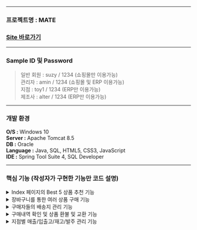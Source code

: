 ----------------------
### 프로젝트명 : MATE
### [Site 바로가기](park.jh92.kro.kr/mate)
----------------------

### Sample ID 및 Password
> 일반 회원 : suzy / 1234 (쇼핑몰만 이용가능) <br>
> 관리자 : amin / 1234 (쇼핑몰 및 ERP 이용가능) <br>
> 지점 : toy1 / 1234 (ERP만 이용가능) <br>
> 제조사 : alter / 1234 (ERP만 이용가능) <br>

--- 

### 개발 환경
**O/S :** Windows 10 <br>
**Server :** Apache Tomcat 8.5 <br>
**DB :** Oracle <br>
**Language :** Java, SQL, HTML5, CSS3, JavaScript <br>
**IDE :** Spring Tool Suite 4, SQL Developer <br>

---

### 핵심 기능 (작성자가 구현한 기능만 코드 설명)
<details><summary>Index 페이지의 Best 5 상품 추천 기능</summary><div markdown="1">

> 온라인 쇼핑몰의 index 페이지에 구매가 많은 상위 5개의 상품의 사진들이 5초에 한번씩 변경되며 나타난다.

```html
	<div class="content-div">
		<div class="blur-div first-div best-div"></div>
		<div class="main-div best-div"></div>
		<div class="blur-div second-div best-div"></div>
		<div class="blur-div third-div best-div"></div>
	</div>

```
```javascript

	/* ajax를 통해 구매량이 가장 많은 상위 5개의 상품 이미지를 가져온다. */
	$(function(){
		$.ajax({
			url: "${pageContext.request.contextPath}/product/getBest.do",
			method: "get",
			dataType: "json",
			success:function(data){
				$(data).each(function(i, map){
					console.log(map);
					var html = "<div class='img-div img-none' id='bestImg-" + i + "'>";
					html += '<img class="bestImgs" data-id="'+map.productNo+'" src="${pageContext.request.contextPath}/resources/upload/mainimages/' + map.renamedFilename + '" alt="" />';
					html += "</div>";
					console.log(html);
					$(".content-div").after(html);
				});
				startPlayM(data.length);
				startPlay1(data.length);
				startPlay2(data.length);
				startPlay3(data.length);
			},
			error: function(xhr, status, err){
				console.log(xhr, status, err);
			}
		});
	});

	/* 각 div 마다 다른 상품을 보여주고, 5초마다 사진이 변경된다. */
	var startPlayM = function(i){
		var cnt = 1;
		$(".main-div").html($("#bestImg-"+ (cnt-1)).html());
		playM = setInterval(function() {
			$(".main-div").html($("#bestImg-"+cnt).html());
			if(cnt < i-1)cnt++;
			else cnt = 0;
		}, 5000);
	}
	var startPlay1 = function(i){
		var cnt = 0;
		$(".first-div").html($("#bestImg-"+ (i-1)).html());
		play1 = setInterval(function() {
			$(".first-div").html($("#bestImg-"+cnt).html());
			if(cnt < i-1)cnt++;
			else cnt = 0;
		}, 5000);
	}
	var startPlay2 = function(i){
		var cnt = 2;
		$(".second-div").html($("#bestImg-"+ (cnt-1)).html());
		play2 = setInterval(function() {
			$(".second-div").html($("#bestImg-"+cnt).html());
			if(cnt < i-1)cnt++;
			else cnt = 0;
		}, 5000);
	}
	var startPlay3 = function(i){
		var cnt = 3;
		$(".third-div").html($("#bestImg-"+ (cnt-1)).html());
		play3 = setInterval(function() {
			$(".third-div").html($("#bestImg-"+cnt).html());
			if(cnt < i-1)cnt++;
			else cnt = 0;
		}, 5000);
	}
	var stopPlay = function() {
		clearInterval(playM);
		clearInterval(play1);
		clearInterval(play2);
		clearInterval(play3);
	};

	/* div에 표시된 사진에 마우스를 hover시 사진이 변경이 멈추고, hover 종료시 다시 사진이 변경되게 된다. */
	$(function(){
		$(".best-div").hover(function(){
			console.log("stop");
			stopPlay();
		},function(){
			console.log("start");
			startPlayM(15);
			startPlay1(15);
			startPlay2(15);
			startPlay3(15);
		});

		$(".best-div").click(function(){
			var productNo = $(this).find("img").data("id");
			//console.log(productNo);
			location.href = '${pageContext.request.contextPath}/product/productDetail.do?productNo='+productNo;
		});
	});

```

</div>
</details>

<details><summary>장바구니를 통한 여러 상품 구매 기능</summary><div markdown="1">
	
> 상품 상세 페이지를 통해 상품을 장바구니에 담은 후, <br>
> 장바구니에서 구매 할 상품의 체크박스를 선택하고 구매하기 버튼 클릭 시,<br>
> 선택된 상품을 JSON과 ajax를 통해 한번에 구매가능하다.	

```javascript

	/* 선택된 상품 번호와 상품 수량을 배열로 만든다. */
	var param=[];
	$productNos.each(function(i, productNo){
		var dataId = $(productNo).data("id");
		var amount = null;
		$productAmounts.each(function(i, ProductAmount){
			if(dataId == $(ProductAmount).data("id")) amount = $(ProductAmount).val();
		});
		var data = {
			addressName : $("#hidden-addr").val(),
			productNo : $(productNo).val(),
			amount : amount,
			memberId : '${loginMember.memberId}'
		};
		param.push(data);
	});
	
	/* 생성된 상품 배열을 JSON문자열로 변환하여 ajax를 통해 서버로 전송 */
	var jsonParam = JSON.stringify(param);
	
	$.ajax({
		url : "${pageContext.request.contextPath}/product/purchaseProducts.do",
		type : "POST",
		data : {jsonParam : jsonParam},
		dataType : "json",
		success : function(data){
			if(data.result > 0){
				//카카오페이
				openKakao(data.purchaseNo);
				location.href = '${pageContext.request.contextPath}/member/myPage.do';
			}
			else{
				alert("상품구매에 오류가 발생하였습니다. 다시 진행해주세요.");
				history.go(0);
			}
		},
		error : function(xhr, status, err){
			console.log(xhr, status, err);
		}
	});

```
	
```java

	@ResponseBody
	@PostMapping("/purchaseProducts.do")
	public Map<String, Object> purchaseProducts(@RequestParam("jsonParam") String jsonParam) {
		
		//받아온 JSON문자열을 JSON배열로 변환
		JSONArray array = JSONArray.fromObject(jsonParam);
		
		List<Map<String, Object>> params = new ArrayList<>();
		
		//JSON배열을 map객체로 
		for(int i = 0; i < array.size(); i++) {
			JSONObject jObj = (JSONObject)array.get(i);
			Map<String, Object> map = new HashMap<>();
			map.put("addressName", jObj.get("addressName"));
			map.put("productNo", jObj.get("productNo"));
			map.put("amount", jObj.get("amount"));
			map.put("memberId", jObj.get("memberId"));
			
			params.add(map);
		}
		
		log.debug("params@controller = {}", params);
		
		int result = productService.purchaseProducts(params);
		
		Map<String, Object> map = new HashMap<>();
		map.put("result", result);
		map.put("purchaseNo", params.get(0).get("purchaseNo"));
		
		return map;
	}

```

</div>
</details>

<details><summary>구매자들의 배송지 관리 기능</summary><div markdown="1">

> 장바구니에서 상품 구매시 배송지를 선택할 때,<br>
> 배송지 선택하기 버튼을 클릭하여 모달창을 통해 배송지를 선택할 수 있다.<br>
> 기존에 배송지가 없을 시, 나타난 배송지 선택창에서 배송지 생성하기 버튼을 클릭하여<br>
> 새로 나타난 배송지 생성하기 모달창을 통해 배송지 생성 후 다시 배송지 선택을 할 수 있다.

```html
<!-- 배송지 선택하기 버튼 클릭시 나타나는 모달창 -->
<div class="modal" id="address-modal">
	<div class="modal-section">
		<div class="modal-head">
			<a href="javascript:closeAddressModal();" class="modal-close">X</a>
			<p class="modal-title">배송지를 선택 해주세요.</p>
		</div>
		<div class="modal-body">
			<table id="address-tbl">
				
			</table>
			<input type="button" value="배송지 생성하기" onclick="openAddressEnrollModal();"/>
		</div>
		<div class="modal-footer">
			<input class="modal-cancel modal-btn" type="button" value="취소" onclick="closeAddressModal();"/>
			<input class="modal-submit modal-btn" type="submit" value="선택" onclick="selectAddress();"/>
		</div>

	</div>
</div>

<!-- 새로운 배송지 생성시 나타나는 모달창 -->
<div class="modal" id="addressEnroll-modal">
	<div class="modal-section">
		<div class="modal-head">
			<a href="javascript:closeAddressEnrollModal();" class="modal-close">X</a>
			<p class="modal-title">새로운 배송지 정보를 입력해주세요.</p>
		</div>
		<div class="modal-body">
		
		<div id="container-addr">
			<div class="form-row">
			    <div class="form-group col-md-6">
			      <label for="inputEmail4">배송지 명</label>
			      <input type="text" class="form-control addressEnrollInput" id="addressName" name="addressName" required>
			      <span class="guide ok">이 배송지명은 사용가능합니다.</span>
				  <span class="guide error">이 배송지명은 사용할 수 없습니다.</span>
				  <input type="hidden" id="nameValid" value="0" />
			    </div>
			    <div class="form-group col-md-6">
			      <label for="inputPassword4">회원 ID</label>
			      <input type="text" class="form-control addressEnrollInput" id="memberId" value="${ loginMember.memberId }" readonly>
			    </div>
		    </div>
			<div class="form-row">
			    <div class="form-group col-md-6">
			      <label for="inputEmail4">수취인 성명</label>
			      <input type="text" class="form-control addressEnrollInput" id="receiverName" required >
			    </div>
			    <div class="form-group col-md-6">
			      <label for="inputPassword4">수취인 연락처</label>
			      <input type="text" class="form-control addressEnrollInput" id="receiverPhone" oninput="this.value = this.value.replace(/[^0-9.]/g, '').replace(/(\..*)\./g, '$1');" required >
			    </div>
		    </div>
		    
		    <div class="form-group">
				<button type="button" class="btn btn-default" onclick="execPostCode();"><i class="fa fa-search"></i> 우편번호 찾기</button> 	
		    	<input class="form-control addressEnrollInput" style="width: 40%; display: inline;" 
		    	 	   name="addr1" 
		    	 	   id="addr1" type="text" readonly required>
			</div>
			<div class="form-group">
			    <label for="addr2">도로명 주소</label>
				<input class="form-control addressEnrollInput" style="top: 5px;" 
					   name="addr2" id="addr2" type="text" readonly required/>
		    </div>
			<div class="form-group">
			    <label for="addr3">상세 주소</label>
				<input class="form-control addressEnrollInput" 
					   placeholder="상세주소를 입력해주세요." 
					   name="addr3" id="addr3" type="text" required/>
		    </div>
		</div>
	
		</div>
		<div class="modal-footer">
			<input class="modal-cancel modal-btn" type="button" value="취소" onclick="closeAddressEnrollModal();"/>
			<input class="modal-submit modal-btn" type="submit" value="등록" onclick="addressEnroll();"/>
		</div>

	</div>
</div>
```

```javascript
//주소 선택 모달 실행시
function openAddressModal(){	
	var memberId = "${loginMember.memberId}";
	var html = "<tr><th>#</th><th>배송지명</th><th>수취인명</th><th>수취인 전화번호</th><th>우편번호</th><th>배송지 주소</th><th>배송지 상세주소</th><th>배송지 생성일</th><th>삭제</th></tr>";
	$.ajax({
		url : "${ pageContext.request.contextPath}/member/selectMemberAddress.do",
		data : {
			memberId : memberId
		},
		method : "GET",
		dataType : "json",
		success : function(data){
			console.log(data);
			
			if(data.length != 0){
				$(data).each(function(i, addr){
					var stillUtc = moment.utc(addr.regDate).toDate();
					html += "<tr>"
						  + "<td><input type='radio' name='address-radio'/>"
						  + "<td class='addrName'>" + addr.addressName + "</td>"
						  + "<td class='receiverName'>" + addr.receiverName + "</td>"
						  + "<td class='receiverPhone'>" + addr.receiverPhone + "</td>"
						  + "<td>" + addr.addr1 + "</td>"
						  + "<td class='addr2'>" + addr.addr2 + "</td>"
						  + "<td class='addr3'>" + addr.addr3 + "</td>"
						  + "<td>" + moment(stillUtc).local().format('YYYY-MM-DD') + "</td>"
						  + "<td><input class='delete-btn' type='button' value='X' onclick='deleteAddress(\"" + addr.addressName + "\");' /></td>"
						  + "</tr>";
				});
			}
			else{
				html += "<tr>"


					  + "<td colspan='9'>등록된 배송지가 없습니다. 새로운 배송지를 등록해주세요.</td>"


					  + "</tr>";
				
			}
			
			$("#address-tbl").append(html);
		},
		error : function(xhr, status, err){
			console.log(xhr,status,err);
		}
	});
	
	$("#address-modal").fadeIn(250);
}

//주소 선택 모달 종료시
function closeAddressModal(){
	$("#address-modal").fadeOut(250);
	$("#address-tbl").html("");
}

//주소 생성 모달 실행시
function openAddressEnrollModal(){
	closeAddressModal();
	$("#addressEnroll-modal").fadeIn(250);
}

//주소 생성 모달 종료시
function closeAddressEnrollModal(){
	$("#addressEnroll-modal").fadeOut(250);
	openAddressModal();
	$("#addressName").val("");
	$("#receiverName").val("");
	$("#receiverPhone").val("");
	$("#addr1").val("");
	$("#addr2").val("");
	$("#addr3").val("");
	$("#nameValid").val(0);
	$(".guide").hide();
}

//주소 생성시 주소명 검사
$("#addressName").keyup(function(){
	var $this = $(this);

	if($this.val().length < 1){
		$(".guide").hide();
		$("#nameValid").val(0);
		return;
	}
	
	$.ajax({
		url : "${ pageContext.request.contextPath }/member/checkAddressName.do",
		data : {
			memberId : "${loginMember.memberId}",
			addressName : $this.val()
		},
		method : "GET",
		dataType : "json",
		success : function(data){
			console.log(data);
			var $ok = $(".guide.ok");
			var $error = $(".guide.error");
			var $nameValid = $("#nameValid");
	
			if(data.isAvailable){
				$ok.show();
				$error.hide();
				$nameValid.val(1);
			}
			else{
				$ok.hide();
				$error.show();
				$nameValid.val(0);
			}
			
		},
		error : function(xhr, status, err){
			console.log("처리실패!");
			console.log(xhr);
			console.log(status);
			console.log(err);
		}
	});

});

//ajax를 통한 주소 생성
function addressEnroll(){
	var flag = 0;
	$(".addressEnrollInput").each(function(i, input){
		if($(input).val() == null || $(input).val() == "") {
			alert("모든 항목을 입력해주세요.");
			flag++;
		}
	});
	if(flag > 0) return false;
	if(/^[0-9]{11,11}$/.test($("#receiverPhone").val()) == false){
		alert("전화번호는 숫자 11자를 입력해야합니다.");
		return false;
	}
	if($("#nameValid").val() == 0) flag++;
	
	if(flag > 0) return;

	var data = {
		memberId : $("#memberId").val(),
		addressName : $("#addressName").val(),
		receiverName : $("#receiverName").val(),
		receiverPhone : $("#receiverPhone").val(),
		addr1 : $("#addr1").val(),
		addr2 : $("#addr2").val(),
		addr3 : $("#addr3").val(),
	};
	$.ajax({
		url : "${ pageContext.request.contextPath}/member/addressEnroll.do",
		data : data,
		method : "POST",
		dataType : "json",
		success : function(data){
			if(data){
				alert("배송지 등록이 완료되었습니다.");
				closeAddressEnrollModal();
			}
			else{
				alert("배송지 등록이 실패하였습니다. 다시 등록해주세요.");
			}
		},
		error : function(xhr, status, err){
			console.log(xhr, status, err);
		}
	});
}

//ajax를 통한 주소 삭제
function deleteAddress(addressName){
	$.ajax({
		url: '${pageContext.request.contextPath}/member/deleteAddress.do',
		method: 'POST',
		data: {
			memberId: '${loginMember.memberId}',
			addressName: addressName
		},
		dataType: 'json',
		success: function(data){
			alert(data.msg);
			closeAddressModal();
			openAddressModal();
		},
		error: function(xhr, status, err){
			console.log(xhr, status, err);
		}
	});
}
```

</div>
</details>

<details><summary>구매내역 확인 및 상품 환불 및 교환 기능</summary><div markdown="1">
> 모달창을 통하여 상품의 환불/교환 신청을 할 수 있다.
</div>
</details>

<details><summary>지점별 매출/입출고/재고/발주 관리 기능</summary><div markdown="1">
> 매출 : chart.js 사용하여 월별/일별 매출 현황을 그래프를 통해 확인할 수 있다.<br>
> 입출고, 재고, 발주 : 입출고, 재고, 발주 로그를 테이블을 통해 확인할 수 있다.<br>
> sql트리거를 이용하여, 상품의 주문/결제/반품/입고/발주 등이 버튼 한두번의 클릭으로 가능하다.
```sql
-- 주문 로그에 결제 컬럼 update시 입출고 로그에 출고로 insert 되고 cart에 삭제하는 트리거
create or replace trigger trg_purchase_log
    before
    update on purchase_log
    for each row
declare    
    v_member_id member.member_id%type;
begin
    if :new.purchased = 1 then
        insert into
            io_log
        values(
            seq_io_no.nextval,
            'O',
            :new.amount,
            default,
            :new.product_no,
            'admin',
            '온라인 - 구매'
        );
        
        select
            member_id
        into
            v_member_id
        from
            purchase
        where
            purchase_no = :new.purchase_no;
        
        delete from
            cart
        where 
            member_id = v_member_id
            and product_no = :new.product_no;
    end if;
end;
/

-- 환불 수락시 입출고 로그에 입고로 insert 되는 트리거
create or replace trigger trg_return
    before
    update on return
    for each row
declare    
    v_product_no product.product_no%type;
begin
    if :new.confirm = 1 and :new.status = 'R' then
    
        select 
            product_no
        into
            v_product_no
        from 
            purchase_log
        where
            purchase_log_no = :new.purchase_log_no;
            
        insert into
            io_log
        values(
            seq_io_no.nextval,
            'I',
            :new.amount,
            default,
            v_product_no,
            'admin',
            '온라인 - 환불'
        );
    end if;
    
    if :new.confirm = 1 and :new.status = 'E' then
    
        select 
            product_no
        into
            v_product_no
        from 
            purchase_log
        where
            purchase_log_no = :new.purchase_log_no;
            
        insert into
            io_log
        values(
            seq_io_no.nextval,
            'O',
            :new.amount,
            default,
            v_product_no,
            'admin',
            '온라인 - 교환'
        );
            
        insert into
            io_log
        values(
            seq_io_no.nextval,
            'I',
            :new.amount,
            default,
            v_product_no,
            'admin',
            '불량품 교환'
        );
    end if;
end;
/

-- 입고 수락(update)시 입출고 로그에 입고로 insert 되는 트리고
create or replace trigger trg_receive
    before
    update on receive
    for each row
declare
    v_emp_name emp.emp_name%type;
begin
    if :new.confirm = 1 then
        select
            emp_name
        into
            v_emp_name
        from
            emp
        where
            emp_id = :new.manufacturer_id;
        
        insert into
            io_log
        values(
            seq_io_no.nextval,
            'I',
            :new.amount,
            default,
            :new.product_no,
            :new.emp_id,
            v_emp_name || ' - 입고'
        );
    end if;
end;
/

-- 입출고 로그에 입고/출고시 재고 반영 관련 트리거
create or replace trigger trg_io_log
    before
    insert on io_log
    for each row
begin
    if :new.status = 'I' then
        update
            stock
        set
            stock = stock + :new.amount
        where
            product_no = :new.product_no and
            emp_id = :new.emp_id;
    end if;
    if :new.status = 'O' then
           update
            stock
        set
            stock = stock - :new.amount
        where
            product_no = :new.product_no and
            emp_id = :new.emp_id;
    end if;
end;
/

-- 제조사가 발주 로그 확인 후 수락(update) 시 입고테이블에 insert 관련 트리거
create or replace trigger trg_request_log
    before
    update on request_log
    for each row
begin
    if :new.confirm = 1 then
        insert into
            receive
        values(
            seq_receive_no.nextval,
            :new.manufacturer_id,
            :new.amount,
            default,
            default,
            :new.product_no,
            :new.emp_id
        );
    end if;
end;
/

-- 반품신청에서 관리자가 승인/거절 하게되면 주문로그의 상태 변경
create or replace trigger trg_return_purchase_log
    before
    update on return
    for each row
begin
    if :new.confirm = 1 then
        update purchase_log
        set status = -2
        where purchase_log_no = :new.purchase_log_no;
    end if;
    if :new.confirm = -1 then
        update purchase_log
        set status = -3
        where purchase_log_no = :new.purchase_log_no;
    end if;
end;
/

-- 상품 발주시 재고테이블 insert
create or replace trigger trg_stock
    before
    insert on request_log
    for each row
declare
    cnt number;
begin
    select 
        count(*)
    into
        cnt
    from
        stock
    where
        product_no = :new.product_no
        and emp_id = :new.emp_id;
        
    if cnt = 0 then
        insert into
            stock
        values(
            :new.product_no,
            :new.emp_id,
            0
        );
    end if;
end;
/
```
</div>
</details>

<details><summary>ERP게시판을 통한 지점간의 상품 교환 기능</summary><div markdown="1">
</div>
</details>

<details><summary>유저의 각종 문의 및 건의, 관리자의 공지사항 및 답변을 위한 고객센터</summary><div markdown="1">
</div>
</details>

<details><summary>open API를 사용한 로그인, 결제, 매장 위치확인, 상품 정보 입력, 핸드폰 인증 기능 <br>&nbsp;&nbsp;&nbsp;
  (kakao login, kakao map, daum 주소, naver login, ckeditor, coolsms, iamport 사용)</summary><div markdown="1">
</div>
</details>
  
---

### 주요 테이블  
  
+ MEMBER ( 쇼핑몰 회원 관리 테이블 )
  + 쇼핑몰 회원 정보가 관리되는 테이블
  + MEMBER_ID COLUMN을 Primary key로 사용
  
+ EMP ( 관리자 회원 관리 테이블 )
  + ERP 시스템 사용자 정보가 관리되는 테이블
  + EMP_ID COLUMN을 Primary key로 사용
  + STATUS값으로 지점, 제조사, admin회원을 구분할 수 있다. ( 0 = admin, 1 = 지점, 2 = 제조사 )
  
+ PRODUCT ( 상품 정보 관리 테이블 )
  + 취급 상품 정보가 관리되는 테이블
  + PRODUCT_NO COLUMN을 Primary key로 사용
  + ENABLED COLUMN값으로 판매 상태를 결정하도록 한다. ( '0'일 경우 판매, '1'일 경우 판매 중지)
  
+ STOCK ( 상품 재고 관리 테이블 )
  + 각 지점 별 취급 상품의 재고를 관리하는 테이블
  + 각 지점에서 판매를 원하는 상품을 발주시 해당 테이블에 상품의 정보가 입력되며 재고 관리가 가능하게된다.
  + PRODICT_ID와 EMP_ID를 Primary key로 사용
  
+ REQUEST_LOG ( 발주 요청 관리 테이블 )
  + 지점에서 신청한 발주 요청을 관리하는 테이블
  + REQUEST_NO COLUMN을 Primary key로 사용
  + 제조사 회원이 발주 승인시 CONFIRM COLUMN 값이 '1'로 update되며 동시에 입고 로그 테이블에 해당 상품 정보가 입력되는 Trigger가 실행된다.
 
+ RECEIVE ( 입고 요청 관리 테이블 )
  + 제조사 회원이 발주 요청 승인 시, 실행되는 Trigger에 의해 입고 요청 정보가 입력되는 테이블
  + RECEIVE_NO COLUMN을 Primary key로 사용
  + 지점 회원이 입고 요청 목록을 확인 후, 승인 시 CONFIRM COLUMN 값이 '1'로 update되며 입출고 로그 테이블에 기록되는 Trigger가 실행된다.   
   입출고 로그 테이블에 입력이 감지되면 그 상태값이 'I'일 경우, 해당 상품과 지점 정보를 통해 상품 재고 테이블의 재고를 update는 Trigger가 실행되며 재고 관리가 가능하다.
  
--- 

